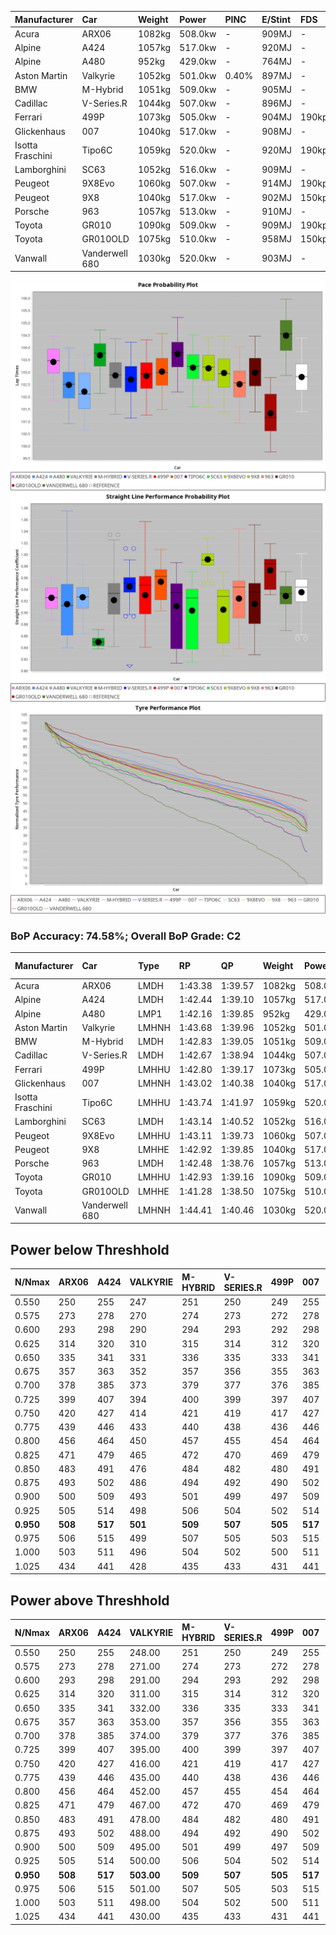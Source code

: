 | Manufacturer     | Car            | Weight | Power   | PINC    | E/Stint | FDS     |
|:-|:-|:-|:-|:-|:-|:-|
| Acura            | ARX06          | 1082kg | 508.0kw |    -    | 909MJ   |    -    |
| Alpine           | A424           | 1057kg | 517.0kw |    -    | 920MJ   |    -    |
| Alpine           | A480           | 952kg  | 429.0kw |    -    | 764MJ   |    -    |
| Aston Martin     | Valkyrie       | 1052kg | 501.0kw | 0.40%   | 897MJ   |    -    |
| BMW              | M-Hybrid       | 1051kg | 509.0kw |    -    | 905MJ   |    -    |
| Cadillac         | V-Series.R     | 1044kg | 507.0kw |    -    | 896MJ   |    -    |
| Ferrari          | 499P           | 1073kg | 505.0kw |    -    | 904MJ   | 190kph  |
| Glickenhaus      | 007            | 1040kg | 517.0kw |    -    | 908MJ   |    -    |
| Isotta Fraschini | Tipo6C         | 1059kg | 520.0kw |    -    | 920MJ   | 190kph  |
| Lamborghini      | SC63           | 1052kg | 516.0kw |    -    | 909MJ   |    -    |
| Peugeot          | 9X8Evo         | 1060kg | 507.0kw |    -    | 914MJ   | 190kph  |
| Peugeot          | 9X8            | 1040kg | 517.0kw |    -    | 902MJ   | 150kph  |
| Porsche          | 963            | 1057kg | 513.0kw |    -    | 910MJ   |    -    |
| Toyota           | GR010          | 1090kg | 509.0kw |    -    | 909MJ   | 190kph  |
| Toyota           | GR010OLD       | 1075kg | 510.0kw |    -    | 958MJ   | 150kph  |
| Vanwall          | Vanderwell 680 | 1030kg | 520.0kw |    -    | 903MJ   |    -    |

![PACECHART](./IMG/ACOMETHOD.png)
![STRAIGHTLINEPERFORMANCECHART](./IMG/ACOMETHOD_sp.png)
![TYREPERFORMANCECHART](./IMG/ACOMETHOD_tw.png)

### BoP Accuracy: 74.58%; Overall BoP Grade: C2
| Manufacturer     | Car            | Type  | RP      | QP      | Weight | Power¹  | Threshhold | PINC    | Power²   | E/Stint | AVG Vmax  | FDS     | RDLC | L/Stint | BOP-Grade | Model Accuracy | Model Points | Match%  | SimDiff |
|:-|:-|:-|:-|:-|:-|:-|:-|:-|:-|:-|:-|:-|:-|:-|:-|:-|:-|:-|:-|
| Acura            | ARX06          | LMDH  | 1:43.38 | 1:39.57 | 1082kg | 508.0kw | 210.0kph   |    -    | 508.00kw |  909MJ  | 303.97kph |    -    | 0.99 | 33      | +C1       | 100.00%        | 996          | 76.35%  | #       |
| Alpine           | A424           | LMDH  | 1:42.44 | 1:39.10 | 1057kg | 517.0kw | 210.0kph   |    -    | 517.00kw |  920MJ  | 304.42kph |    -    | 1.02 | 33      | -C1       | 98.94%         | 2047         | 77.31%  | +0.41   |
| Alpine           | A480           | LMP1  | 1:42.16 | 1:39.85 |  952kg | 429.0kw | 210.0kph   |    -    | 429.00kw |  764MJ  | 303.72kph |    -    | 0.98 | 31      | -D2       | 92.36%         | 1643         | 64.88%  | #       |
| Aston Martin     | Valkyrie       | LMHNH | 1:43.68 | 1:39.96 | 1052kg | 501.0kw | 210.0kph   | 0.40%   | 503.00kw |  897MJ  | 292.11kph |    -    | 1.04 | 33      | +Ω1       | 100.00%        | 247          | 44.64%  | +0.71   |
| BMW              | M-Hybrid       | LMDH  | 1:42.83 | 1:39.05 | 1051kg | 509.0kw | 210.0kph   |    -    | 509.00kw |  905MJ  | 305.96kph |    -    | 1.03 | 33      | ~A1       | 98.84%         | 3070         | 97.21%  | +0.41   |
| Cadillac         | V-Series.R     | LMDH  | 1:42.67 | 1:38.94 | 1044kg | 507.0kw | 210.0kph   |    -    | 507.00kw |  896MJ  | 307.97kph |    -    | 1.03 | 33      | -B1       | 98.94%         | 5427         | 89.27%  | +1.03   |
| Ferrari          | 499P           | LMHHU | 1:42.80 | 1:39.17 | 1073kg | 505.0kw | 210.0kph   |    -    | 505.00kw |  904MJ  | 305.04kph | 190kph  | 1.03 | 33      | -A2       | 100.00%        | 6554         | 94.62%  | +0.66   |
| Glickenhaus      | 007            | LMHNH | 1:43.02 | 1:40.38 | 1040kg | 517.0kw | 210.0kph   |    -    | 517.00kw |  908MJ  | 311.68kph |    -    | 0.96 | 33      | +A2       | 93.90%         | 2170         | 94.90%  | #       |
| Isotta Fraschini | Tipo6C         | LMHHU | 1:43.74 | 1:41.97 | 1059kg | 520.0kw | 210.0kph   |    -    | 520.00kw |  920MJ  | 304.03kph | 190kph  | 1.06 | 33      | +Ω1       | 97.73%         | 129          | 36.05%  | -0.64   |
| Lamborghini      | SC63           | LMDH  | 1:43.14 | 1:40.52 | 1052kg | 516.0kw | 210.0kph   |    -    | 516.00kw |  909MJ  | 302.73kph |    -    | 1.05 | 33      | +A2       | 100.00%        | 784          | 91.68%  | -0.53   |
| Peugeot          | 9X8Evo         | LMHHU | 1:43.11 | 1:39.73 | 1060kg | 507.0kw | 210.0kph   |    -    | 507.00kw |  914MJ  | 316.88kph | 190kph  | 1.00 | 33      | ~A1       | 100.00%        | 1457         | 95.75%  | +0.96   |
| Peugeot          | 9X8            | LMHHE | 1:42.92 | 1:39.85 | 1040kg | 517.0kw | 210.0kph   |    -    | 517.00kw |  902MJ  | 303.73kph | 150kph  | 1.05 | 33      | ~A1       | 99.16%         | 4816         | 100.00% | -0.23   |
| Porsche          | 963            | LMDH  | 1:42.48 | 1:38.76 | 1057kg | 513.0kw | 210.0kph   |    -    | 513.00kw |  910MJ  | 305.65kph |    -    | 1.02 | 33      | -C1       | 99.91%         | 14205        | 78.79%  | +0.60   |
| Toyota           | GR010          | LMHHU | 1:42.93 | 1:39.16 | 1090kg | 509.0kw | 210.0kph   |    -    | 509.00kw |  909MJ  | 301.97kph | 190kph  | 1.02 | 33      | ~A1       | 99.73%         | 4795         | 100.00% | +0.78   |
| Toyota           | GR010OLD       | LMHHE | 1:41.28 | 1:38.50 | 1075kg | 510.0kw | 210.0kph   |    -    | 510.00kw |  958MJ  | 312.24kph | 150kph  | 1.02 | 33      | -Ω1       | 94.52%         | 690          | 16.54%  | #       |
| Vanwall          | Vanderwell 680 | LMHNH | 1:44.41 | 1:40.46 | 1030kg | 520.0kw | 210.0kph   |    -    | 520.00kw |  903MJ  | 308.45kph |    -    | 1.01 | 33      | +Ω1       | 95.37%         | 639          | 35.31%  | #       |

## Power below Threshhold
| N/Nmax    | ARX06   | A424    | VALKYRIE | M-HYBRID | V-SERIES.R | 499P    | 007     | TIPO6C  | SC63    | 9X8EVO  | 9X8     | 963     | GR010   | GR010OLD | VANDERWELL 680 | ​     | RPM      | A480    |
|:-|:-|:-|:-|:-|:-|:-|:-|:-|:-|:-|:-|:-|:-|:-|:-|:-|:-|:-|
|  0.550    |  250    |  255    |  247     |  251     |  250       |  249    |  255    |  256    |  254    |  250    |  255    |  253    |  251    |  251     |  256           |  ​    |   --     |   -     |
|  0.575    |  273    |  278    |  270     |  274     |  273       |  272    |  278    |  279    |  277    |  273    |  278    |  276    |  274    |  274     |  279           |  ​    |   --     |   -     |
|  0.600    |  293    |  298    |  290     |  294     |  293       |  292    |  298    |  300    |  298    |  293    |  298    |  296    |  294    |  295     |  300           |  ​    |   --     |   -     |
|  0.625    |  314    |  320    |  310     |  315     |  314       |  312    |  320    |  322    |  319    |  314    |  320    |  317    |  315    |  316     |  322           |  ​    |   --     |   -     |
|  0.650    |  335    |  341    |  331     |  336     |  335       |  333    |  341    |  343    |  340    |  335    |  341    |  338    |  336    |  337     |  343           |  ​    |   --     |   -     |
|  0.675    |  357    |  363    |  352     |  357     |  356       |  355    |  363    |  365    |  362    |  356    |  363    |  360    |  357    |  358     |  365           |  ​    |   --     |   -     |
|  0.700    |  378    |  385    |  373     |  379     |  377       |  376    |  385    |  387    |  384    |  377    |  385    |  382    |  379    |  380     |  387           |  ​    |   --     |   -     |
|  0.725    |  399    |  407    |  394     |  400     |  399       |  397    |  407    |  409    |  406    |  399    |  407    |  403    |  400    |  401     |  409           |  ​    |   --     |   -     |
|  0.750    |  420    |  427    |  414     |  421     |  419       |  417    |  427    |  430    |  427    |  419    |  427    |  424    |  421    |  422     |  430           |  ​    |   --     |   -     |
|  0.775    |  439    |  446    |  433     |  440     |  438       |  436    |  446    |  449    |  446    |  438    |  446    |  443    |  440    |  441     |  449           |  ​    |  5000    |  252    |
|  0.800    |  456    |  464    |  450     |  457     |  455       |  454    |  464    |  467    |  463    |  455    |  464    |  461    |  457    |  458     |  467           |  ​    |  5500    |  297    |
|  0.825    |  471    |  479    |  465     |  472     |  470       |  469    |  479    |  482    |  478    |  470    |  479    |  476    |  472    |  473     |  482           |  ​    |  6000    |  332    |
|  0.850    |  483    |  491    |  476     |  484     |  482       |  480    |  491    |  494    |  490    |  482    |  491    |  487    |  484    |  485     |  494           |  ​    |  6500    |  375    |
|  0.875    |  493    |  502    |  486     |  494     |  492       |  490    |  502    |  505    |  501    |  492    |  502    |  498    |  494    |  495     |  505           |  ​    |  7000    |  419    |
|  0.900    |  500    |  509    |  493     |  501     |  499       |  497    |  509    |  512    |  508    |  499    |  509    |  505    |  501    |  502     |  512           |  ​    |  7500    |  430    |
|  0.925    |  505    |  514    |  498     |  506     |  504       |  502    |  514    |  517    |  513    |  504    |  514    |  510    |  506    |  507     |  517           |  ​    |  8000    |  426    |
| **0.950** | **508** | **517** | **501**  | **509**  | **507**    | **505** | **517** | **520** | **516** | **507** | **517** | **513** | **509** | **510**  | **520**        | **​** | **8500** | **429** |
|  0.975    |  506    |  515    |  499     |  507     |  505       |  503    |  515    |  518    |  514    |  505    |  515    |  511    |  507    |  508     |  518           |  ​    |  9000    |  214    |
|  1.000    |  503    |  511    |  496     |  504     |  502       |  500    |  511    |  514    |  510    |  502    |  511    |  507    |  504    |  505     |  514           |  ​    |   --     |   -     |
|  1.025    |  434    |  441    |  428     |  435     |  433       |  431    |  441    |  444    |  441    |  433    |  441    |  438    |  435    |  436     |  444           |  ​    |   --     |   -     |

## Power above Threshhold
| N/Nmax    | ARX06   | A424    | VALKYRIE   | M-HYBRID | V-SERIES.R | 499P    | 007     | TIPO6C  | SC63    | 9X8EVO  | 9X8     | 963     | GR010   | GR010OLD | VANDERWELL 680 | ​     | RPM      | A480    |
|:-|:-|:-|:-|:-|:-|:-|:-|:-|:-|:-|:-|:-|:-|:-|:-|:-|:-|:-|
|  0.550    |  250    |  255    |  248.00    |  251     |  250       |  249    |  255    |  256    |  254    |  250    |  255    |  253    |  251    |  251     |  256           |  ​    |   --     |   -     |
|  0.575    |  273    |  278    |  271.00    |  274     |  273       |  272    |  278    |  279    |  277    |  273    |  278    |  276    |  274    |  274     |  279           |  ​    |   --     |   -     |
|  0.600    |  293    |  298    |  291.00    |  294     |  293       |  292    |  298    |  300    |  298    |  293    |  298    |  296    |  294    |  295     |  300           |  ​    |   --     |   -     |
|  0.625    |  314    |  320    |  311.00    |  315     |  314       |  312    |  320    |  322    |  319    |  314    |  320    |  317    |  315    |  316     |  322           |  ​    |   --     |   -     |
|  0.650    |  335    |  341    |  332.00    |  336     |  335       |  333    |  341    |  343    |  340    |  335    |  341    |  338    |  336    |  337     |  343           |  ​    |   --     |   -     |
|  0.675    |  357    |  363    |  353.00    |  357     |  356       |  355    |  363    |  365    |  362    |  356    |  363    |  360    |  357    |  358     |  365           |  ​    |   --     |   -     |
|  0.700    |  378    |  385    |  374.00    |  379     |  377       |  376    |  385    |  387    |  384    |  377    |  385    |  382    |  379    |  380     |  387           |  ​    |   --     |   -     |
|  0.725    |  399    |  407    |  395.00    |  400     |  399       |  397    |  407    |  409    |  406    |  399    |  407    |  403    |  400    |  401     |  409           |  ​    |   --     |   -     |
|  0.750    |  420    |  427    |  416.00    |  421     |  419       |  417    |  427    |  430    |  427    |  419    |  427    |  424    |  421    |  422     |  430           |  ​    |   --     |   -     |
|  0.775    |  439    |  446    |  435.00    |  440     |  438       |  436    |  446    |  449    |  446    |  438    |  446    |  443    |  440    |  441     |  449           |  ​    |  5000    |  252    |
|  0.800    |  456    |  464    |  452.00    |  457     |  455       |  454    |  464    |  467    |  463    |  455    |  464    |  461    |  457    |  458     |  467           |  ​    |  5500    |  297    |
|  0.825    |  471    |  479    |  467.00    |  472     |  470       |  469    |  479    |  482    |  478    |  470    |  479    |  476    |  472    |  473     |  482           |  ​    |  6000    |  332    |
|  0.850    |  483    |  491    |  478.00    |  484     |  482       |  480    |  491    |  494    |  490    |  482    |  491    |  487    |  484    |  485     |  494           |  ​    |  6500    |  375    |
|  0.875    |  493    |  502    |  488.00    |  494     |  492       |  490    |  502    |  505    |  501    |  492    |  502    |  498    |  494    |  495     |  505           |  ​    |  7000    |  419    |
|  0.900    |  500    |  509    |  495.00    |  501     |  499       |  497    |  509    |  512    |  508    |  499    |  509    |  505    |  501    |  502     |  512           |  ​    |  7500    |  430    |
|  0.925    |  505    |  514    |  500.00    |  506     |  504       |  502    |  514    |  517    |  513    |  504    |  514    |  510    |  506    |  507     |  517           |  ​    |  8000    |  426    |
| **0.950** | **508** | **517** | **503.00** | **509**  | **507**    | **505** | **517** | **520** | **516** | **507** | **517** | **513** | **509** | **510**  | **520**        | **​** | **8500** | **429** |
|  0.975    |  506    |  515    |  501.00    |  507     |  505       |  503    |  515    |  518    |  514    |  505    |  515    |  511    |  507    |  508     |  518           |  ​    |  9000    |  214    |
|  1.000    |  503    |  511    |  498.00    |  504     |  502       |  500    |  511    |  514    |  510    |  502    |  511    |  507    |  504    |  505     |  514           |  ​    |   --     |   -     |
|  1.025    |  434    |  441    |  430.00    |  435     |  433       |  431    |  441    |  444    |  441    |  433    |  441    |  438    |  435    |  436     |  444           |  ​    |   --     |   -     |
